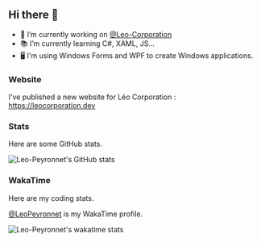 ## Hi there 👋

- 🔭 I’m currently working on [@Leo-Corporation](https://github.com/Leo-Corporation)
- 📚 I’m currently learning C#, XAML, JS...
- 🖥 I'm using Windows Forms and WPF to create Windows applications.

### Website
I've published a new website for Léo Corporation : https://leocorporation.dev

### Stats
Here are some GitHub stats.

![Leo-Peyronnet's GitHub stats](https://github-readme-stats.vercel.app/api?username=Leo-Peyronnet&count_private=true&show_icons=true&theme=dark)

### WakaTime
Here are my coding stats.

[@LeoPeyronnet](https://wakatime.com/@LeoPeyronnet) is my WakaTime profile.

![Leo-Peyronnet's wakatime stats](https://github-readme-stats.vercel.app/api/wakatime?username=LeoPeyronnet&layout=compact&theme=dark)
